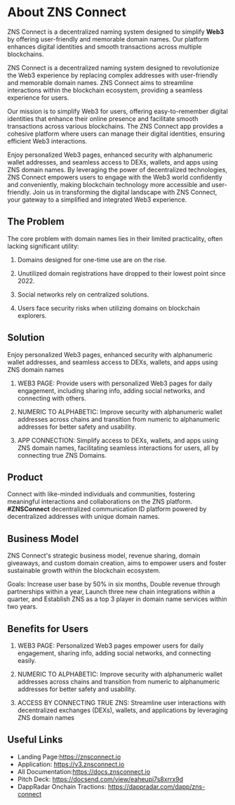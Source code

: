 # About ZNS Connect

ZNS Connect is a decentralized naming system designed to simplify **Web3** by offering user-friendly and memorable domain names. Our platform enhances digital identities and smooth transactions across multiple blockchains.

ZNS Connect is a decentralized naming system designed to revolutionize the Web3 experience by replacing complex addresses with user-friendly and memorable domain names. ZNS Connect aims to streamline interactions within the blockchain ecosystem, providing a seamless experience for users.

Our mission is to simplify Web3 for users, offering easy-to-remember digital identities that enhance their online presence and facilitate smooth transactions across various blockchains. The ZNS Connect app provides a cohesive platform where users can manage their digital identities, ensuring efficient Web3 interactions.

Enjoy personalized Web3 pages, enhanced security with alphanumeric wallet addresses, and seamless access to DEXs, wallets, and apps using ZNS domain names. By leveraging the power of decentralized technologies, ZNS Connect empowers users to engage with the Web3 world confidently and conveniently, making blockchain technology more accessible and user-friendly. Join us in transforming the digital landscape with ZNS Connect, your gateway to a simplified and integrated Web3 experience.

## The Problem 
The core problem with domain names lies in their limited practicality, often lacking significant utility: 

1. Domains designed for one-time use are on the rise. 

2. Unutilized domain registrations have dropped to their lowest point since 2022. 

3. Social networks rely on centralized solutions. 

4. Users face security risks when utilizing domains on blockchain explorers.

## Solution
Enjoy personalized Web3 pages, enhanced security with alphanumeric wallet addresses, and seamless access to DEXs, wallets, and apps using ZNS domain names

1. WEB3 PAGE: Provide users with personalized Web3 pages for daily engagement, including sharing info, adding social networks, and connecting with others.

2. NUMERIC TO ALPHABETIC: Improve security with alphanumeric wallet addresses across chains and transition from numeric to alphanumeric addresses for better safety and usability.

3. APP CONNECTION: Simplify access to DEXs, wallets, and apps using ZNS domain names, facilitating seamless interactions for users, all by connecting true ZNS Domains.

## Product
Connect with like-minded individuals and communities, fostering meaningful interactions and collaborations on the ZNS platform. **#ZNSConnect** decentralized communication ID platform powered by decentralized addresses with unique domain names.

## Business Model 
ZNS Connect's strategic business model, revenue sharing, domain giveaways, and custom domain creation, aims to empower users and foster sustainable growth within the blockchain ecosystem.

Goals: Increase user base by 50% in six months, Double revenue through partnerships within a year, Launch three new chain integrations within a quarter, and Establish ZNS as a top 3 player in domain name services within two years.

## Benefits for Users

1. WEB3 PAGE: Personalized Web3 pages empower users for daily engagement, sharing info, adding social networks, and connecting easily.

2. NUMERIC TO ALPHABETIC: Improve security with alphanumeric wallet addresses across chains and transition from numeric to alphanumeric addresses for better safety and usability.

3. ACCESS BY CONNECTING TRUE ZNS: Streamline user interactions with decentralized exchanges (DEXs), wallets, and applications by leveraging ZNS domain names

## Useful Links
- Landing Page:https://znsconnect.io
- Application: https://v3.znsconnect.io
- All Documentation:https://docs.znsconnect.io
- Pitch Deck: https://docsend.com/view/eaheupi7s8xrrx9d
- DappRadar Onchain Tractions: https://dappradar.com/dapp/zns-connect
